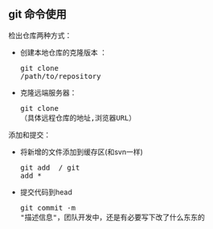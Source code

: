 ## git 命令使用

 检出仓库两种方式：

* 创建本地仓库的克隆版本 ：<pre>git clone /path/to/repository</pre>
* 克隆远端服务器： <pre>git clone （具体远程仓库的地址,浏览器URL）</pre>

添加和提交：

* 将新增的文件添加到缓存区(和svn一样) <pre>git add <filename> /  git add * </pre>
* 提交代码到head <pre>git commit -m "描述信息"，团队开发中，还是有必要写下改了什么东东的</pre>